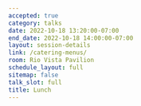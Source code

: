 ```yaml
---
accepted: true
category: talks
date: 2022-10-18 13:20:00-07:00
end_date: 2022-10-18 14:00:00-07:00
layout: session-details
link: /catering-menus/
room: Rio Vista Pavilion
schedule_layout: full
sitemap: false
talk_slot: full
title: Lunch
---
```

